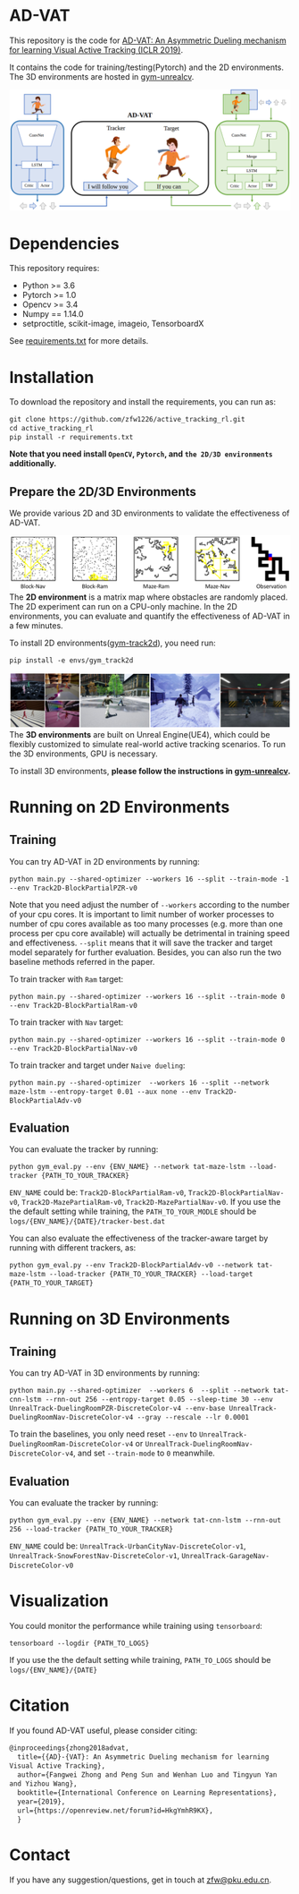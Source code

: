 # AD-VAT
This repository is the code for 
[AD-VAT: An Asymmetric Dueling mechanism for learning Visual Active Tracking (ICLR 2019)](https://openreview.net/pdf?id=HkgYmhR9KX). 

It contains the code for training/testing(Pytorch) and the 2D environments.
The 3D environments are hosted in [gym-unrealcv](https://github.com/zfw1226/gym-unrealcv).

![framework](./figs/framework.png)
# Dependencies
This repository requires:
- Python >= 3.6
- Pytorch >= 1.0
- Opencv >= 3.4
- Numpy == 1.14.0
- setproctitle, scikit-image, imageio, TensorboardX

See [requirements.txt](requirements.txt) for more details.
# Installation
To download the repository and install the requirements, you can run as:
```
git clone https://github.com/zfw1226/active_tracking_rl.git
cd active_tracking_rl
pip install -r requirements.txt
```
**Note that you need install `OpenCV`, `Pytorch`, and `the 2D/3D environments` additionally.**

## Prepare the 2D/3D Environments
We provide various 2D and 3D environments to validate the effectiveness of AD-VAT.

![2d_env](./figs/2d_env.png)
The **2D environment** is a matrix map where obstacles are randomly placed.
The 2D experiment can run on a CPU-only machine.
In the 2D environments, you can evaluate and quantify the effectiveness of AD-VAT in a few minutes. 

To install 2D environments([gym-track2d](/envs/gym-track2d)), you need run:
```
pip install -e envs/gym_track2d
```

![3d_env](./figs/3d_env.png)
The **3D environments** are built on Unreal Engine(UE4), which could be flexibly customized to simulate 
real-world active tracking scenarios.
To run the 3D environments, GPU is necessary.

To install 3D environments, **please follow the instructions in 
[gym-unrealcv](https://github.com/zfw1226/gym-unrealcv).**

# Running on 2D Environments
## Training
You can try AD-VAT in 2D environments by running:
```
python main.py --shared-optimizer --workers 16 --split --train-mode -1 --env Track2D-BlockPartialPZR-v0
```
Note that you need adjust the number of `--workers` according to the number of your cpu cores.
It is important to limit number of worker processes to number of cpu cores available 
as too many processes (e.g. more than one process per cpu core available) will actually be detrimental 
in training speed and effectiveness.
`--split` means that it will save the tracker and target model separately for further evaluation.
Besides, you can also run the two baseline methods referred in the paper.

To train tracker with `Ram` target:
```
python main.py --shared-optimizer --workers 16 --split --train-mode 0 --env Track2D-BlockPartialRam-v0
```
To train tracker with `Nav` target:
```
python main.py --shared-optimizer --workers 16 --split --train-mode 0 --env Track2D-BlockPartialNav-v0
```
To train tracker and target under `Naive dueling`:
```
python main.py --shared-optimizer  --workers 16 --split --network maze-lstm --entropy-target 0.01 --aux none --env Track2D-BlockPartialAdv-v0
```

## Evaluation
You can evaluate the tracker by running:
```
python gym_eval.py --env {ENV_NAME} --network tat-maze-lstm --load-tracker {PATH_TO_YOUR_TRACKER}
```
`ENV_NAME` could be: `Track2D-BlockPartialRam-v0`, `Track2D-BlockPartialNav-v0`, `Track2D-MazePartialRam-v0`, `Track2D-MazePartialNav-v0`.
If you use the the default setting while training, the `PATH_TO_YOUR_MODLE` should be `logs/{ENV_NAME}/{DATE}/tracker-best.dat`

You can also evaluate the effectiveness of the tracker-aware target by running with different trackers, as:
```
python gym_eval.py --env Track2D-BlockPartialAdv-v0 --network tat-maze-lstm --load-tracker {PATH_TO_YOUR_TRACKER} --load-target {PATH_TO_YOUR_TARGET}
```

# Running on 3D Environments
## Training
You can try AD-VAT in 3D environments by running:
```
python main.py --shared-optimizer  --workers 6  --split --network tat-cnn-lstm --rnn-out 256 --entropy-target 0.05 --sleep-time 30 --env UnrealTrack-DuelingRoomPZR-DiscreteColor-v4 --env-base UnrealTrack-DuelingRoomNav-DiscreteColor-v4 --gray --rescale --lr 0.0001
```
To train the baselines, you only need reset `--env` to `UnrealTrack-DuelingRoomRam-DiscreteColor-v4` or `UnrealTrack-DuelingRoomNav-DiscreteColor-v4`, and set `--train-mode` to `0` meanwhile.

## Evaluation
You can evaluate the tracker by running:
```
python gym_eval.py --env {ENV_NAME} --network tat-cnn-lstm --rnn-out 256 --load-tracker {PATH_TO_YOUR_TRACKER} 
```
``ENV_NAME`` could be: `UnrealTrack-UrbanCityNav-DiscreteColor-v1`, `UnrealTrack-SnowForestNav-DiscreteColor-v1`,
`UnrealTrack-GarageNav-DiscreteColor-v0`

# Visualization
You could monitor the performance while training using `tensorboard`:
```
tensorboard --logdir {PATH_TO_LOGS}
```
If you use the the default setting while training, `PATH_TO_LOGS` should be `logs/{ENV_NAME}/{DATE}`


# Citation
If you found AD-VAT useful, please consider citing:
```
@inproceedings{zhong2018advat,
  title={{AD}-{VAT}: An Asymmetric Dueling mechanism for learning Visual Active Tracking},
  author={Fangwei Zhong and Peng Sun and Wenhan Luo and Tingyun Yan and Yizhou Wang},
  booktitle={International Conference on Learning Representations},
  year={2019},
  url={https://openreview.net/forum?id=HkgYmhR9KX},
  }
```

# Contact
If you have any suggestion/questions, get in touch at [zfw@pku.edu.cn](zfw@pku.edu.cn).